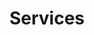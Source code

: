---
title: "Services"
subtitle: ""
# meta description
description: "Services that Sahajanand Digital provides"
draft: false

basic:
  name : "ERP / Billing Software"
  info : "World Class ERP service"
  services:
  - "Setup ERP"
  - "ERP training"
  - "Customization"
  - "Cloud Based ERP or CRM"

  button:
    enable : true
    label : "Get Free Consultation"
    link : "contact"
    
professional:
  name : "Web Development"
  info : "Easy and Powerful way to start"
  services:
  - "Custom Designs"
  - "Wordpress / Woocommerce"
  - "Web application"
  - "Any Custom Solutions"
  button:
    enable : true
    label : "Get Free Consultation"
    link : "contact"
    
business:
  name : "Mobile App Development"
  info : "Best For Large Individuals"
  services:
  - "Android / IOS apps"
  - "Speed Optimization"
  - "Custom API Development"
  - "Ecommerce Solutions"
  button:
    enable : true
    label : "Get Free Consultation"
    link : "contact"

call_to_action:
  enable : true
  title : "Have a different plan?"
  image : "images/cta.svg"
  content : "Than lets connect and discuss your requirement, Some problems have easy solutions too. we might help you to find best solution with our team 🙂"
  button:
    enable : true
    label : "Contact Us"
    link : "contact"
---